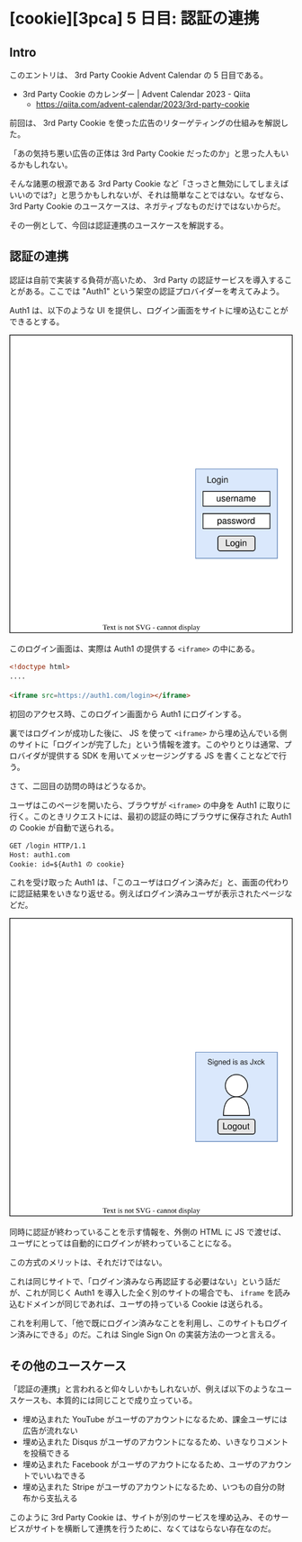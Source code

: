 # [cookie][3pca] 5 日目: 認証の連携

## Intro

このエントリは、 3rd Party Cookie Advent Calendar の 5 日目である。

- 3rd Party Cookie のカレンダー | Advent Calendar 2023 - Qiita
  - https://qiita.com/advent-calendar/2023/3rd-party-cookie

前回は、 3rd Party Cookie を使った広告のリターゲティングの仕組みを解説した。

「あの気持ち悪い広告の正体は 3rd Party Cookie だったのか」と思った人もいるかもしれない。

そんな諸悪の根源である 3rd Party Cookie など「さっさと無効にしてしまえばいいのでは?」と思うかもしれないが、それは簡単なことではない。なぜなら、3rd Party Cookie のユースケースは、ネガティブなものだけではないからだ。

その一例として、今回は認証連携のユースケースを解説する。


## 認証の連携

認証は自前で実装する負荷が高いため、 3rd Party の認証サービスを導入することがある。ここでは "Auth1" という架空の認証プロバイダーを考えてみよう。

Auth1 は、以下のような UI を提供し、ログイン画面をサイトに埋め込むことができるとする。

![iframe で埋め込まれた認証](embedded-login.drawio.svg#380x400)

このログイン画面は、実際は Auth1 の提供する `<iframe>` の中にある。

```html
<!doctype html>
....

<iframe src=https://auth1.com/login></iframe>
```

初回のアクセス時、このログイン画面から Auth1 にログインする。

裏ではログインが成功した後に、 JS を使って `<iframe>` から埋め込んでいる側のサイトに「ログインが完了した」という情報を渡す。このやりとりは通常、プロバイダが提供する SDK を用いてメッセージングする JS を書くことなどで行う。

さて、二回目の訪問の時はどうなるか。

ユーザはこのページを開いたら、ブラウザが `<iframe>` の中身を Auth1 に取りに行く。このときリクエストには、最初の認証の時にブラウザに保存された Auth1 の Cookie が自動で送られる。

```http
GET /login HTTP/1.1
Host: auth1.com
Cookie: id=${Auth1 の cookie}
```

これを受け取った Auth1 は、「このユーザはログイン済みだ」と、画面の代わりに認証結果をいきなり返せる。例えばログイン済みユーザが表示されたページなどだ。

![ログイン済みと表示された UI](embedded-logged-in.drawio.svg#380x400)

同時に認証が終わっていることを示す情報を、外側の HTML に JS で渡せば、ユーザにとっては自動的にログインが終わっていることになる。

この方式のメリットは、それだけではない。

これは同じサイトで、「ログイン済みなら再認証する必要はない」という話だが、これが同じく Auth1 を導入した全く別のサイトの場合でも、 `iframe` を読み込むドメインが同じであれば、ユーザの持っている Cookie は送られる。

これを利用して、「他で既にログイン済みなことを利用し、このサイトもログイン済みにできる」のだ。これは Single Sign On の実装方法の一つと言える。


## その他のユースケース

「認証の連携」と言われると仰々しいかもしれないが、例えば以下のようなユースケースも、本質的には同じことで成り立っている。

- 埋め込まれた YouTube がユーザのアカウントになるため、課金ユーザには広告が流れない
- 埋め込まれた Disqus がユーザのアカウントになるため、いきなりコメントを投稿できる
- 埋め込まれた Facebook がユーザのアカウトになるため、ユーザのアカウントでいいねできる
- 埋め込まれた Stripe がユーザのアカウントになるため、いつもの自分の財布から支払える

このように 3rd Party Cookie は、サイトが別のサービスを埋め込み、そのサービスがサイトを横断して連携を行うために、なくてはならない存在なのだ。